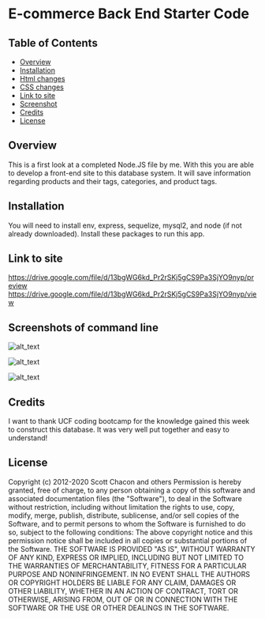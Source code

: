 # E-commerce Back End Starter Code

## Table of Contents 
* [Overview](#overview)
* [Installation](#installation)
* [Html changes](#html-changes)
* [CSS changes](#css-changes)
* [Link to site](#link-to-site)
* [Screenshot](#screenshots-of-command-line)
* [Credits](#credits)
* [License](#license)

## Overview
This is a first look at a completed Node.JS file by me. With this you are able to develop a front-end site to this database system. It will save information regarding products and their tags, categories, and product tags. 
## Installation
You will need to install env, express, sequelize, mysql2, and node (if not already downloaded). Install these packages to run this app.

## Link to site
https://drive.google.com/file/d/13bgWG6kd_Pr2rSKj5gCS9Pa3SjYO9nyp/preview
https://drive.google.com/file/d/13bgWG6kd_Pr2rSKj5gCS9Pa3SjYO9nyp/view

## Screenshots of command line
![alt_text](https://github.com/UPye/ECommerce/blob/main/imgs/Site1.png)

![alt_text](https://github.com/UPye/ECommerce/blob/main/imgs/Site2.png)

![alt_text](https://github.com/UPye/ECommerce/blob/main/imgs/Site3.png)

## Credits
I want to thank UCF coding bootcamp for the knowledge gained this week to construct this database. It was very well put together and easy to understand!
## License
Copyright (c) 2012-2020 Scott Chacon and others
Permission is hereby granted, free of charge, to any person obtaining
a copy of this software and associated documentation files (the
"Software"), to deal in the Software without restriction, including
without limitation the rights to use, copy, modify, merge, publish,
distribute, sublicense, and/or sell copies of the Software, and to
permit persons to whom the Software is furnished to do so, subject to
the following conditions:
The above copyright notice and this permission notice shall be
included in all copies or substantial portions of the Software.
THE SOFTWARE IS PROVIDED "AS IS", WITHOUT WARRANTY OF ANY KIND,
EXPRESS OR IMPLIED, INCLUDING BUT NOT LIMITED TO THE WARRANTIES OF
MERCHANTABILITY, FITNESS FOR A PARTICULAR PURPOSE AND
NONINFRINGEMENT. IN NO EVENT SHALL THE AUTHORS OR COPYRIGHT HOLDERS BE
LIABLE FOR ANY CLAIM, DAMAGES OR OTHER LIABILITY, WHETHER IN AN ACTION
OF CONTRACT, TORT OR OTHERWISE, ARISING FROM, OUT OF OR IN CONNECTION
WITH THE SOFTWARE OR THE USE OR OTHER DEALINGS IN THE SOFTWARE.